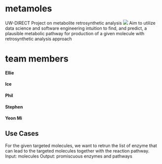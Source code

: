 # metamoles
UW-DIRECT Project on metabolite retrosynthetic analysis
![](metamon.jpg)
Aim to utilize data science and software engineering intuition to find, and predict, a plausible metabolic pathway for production of a given molecule with retrosynthetic analysis approach

# team members

#### Ellie
#### Ice
#### Phil
#### Stephen
#### Yeon Mi

## Use Cases

For the given targeted molecules, we want to retrun the list of enzyme that can lead to the targeted molecules together with the reaction pathway.
Input: molecules
Output: promiscuous enzymes and pathways

